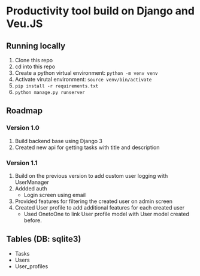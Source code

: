 # Productivity tool build on Django and Veu.JS

## Running locally
1. Clone this repo
1. cd into this repo
1. Create a python virtual environment: `python -m venv venv`
1. Activate virutal environment: `source venv/bin/activate`
1. `pip install -r requirements.txt`
1. `python manage.py runserver`

## Roadmap
### Version 1.0
1. Build backend base using Django 3
1. Created new api for getting tasks with title and description

### Version 1.1
1. Build on the previous version to add custom user logging with UserManager
1. Addded auth
    * Login screen using email
1. Provided features for filtering the created user on admin screen
1. Created User profile to add additional features for each created user
    * Used OnetoOne to link User profile model with User model created before.
  
  
  

## Tables (DB: sqlite3)
* Tasks
* Users
* User_profiles
